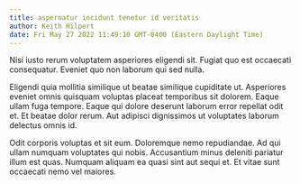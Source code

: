 ```yaml
---
title: aspernatur incidunt tenetur id veritatis
author: Keith Hilpert
date: Fri May 27 2022 11:49:10 GMT-0400 (Eastern Daylight Time)
---
```

Nisi iusto rerum voluptatem asperiores eligendi sit. Fugiat quo est occaecati consequatur. Eveniet quo non laborum qui sed nulla.

 Eligendi quia mollitia similique ut beatae similique cupiditate ut. Asperiores eveniet omnis quisquam voluptas placeat temporibus sit dolorem. Eaque ullam fuga tempore. Eaque qui dolore deserunt laborum error repellat odit et. Et beatae dolor rerum. Aut adipisci dignissimos ut voluptates laborum delectus omnis id.

 Odit corporis voluptas et sit eum. Doloremque nemo repudiandae. Ad qui ullam numquam voluptates qui nobis. Accusantium minus deleniti pariatur illum est quas. Numquam aliquam ea quasi sint aut sequi et. Et vitae sunt occaecati nemo vel maiores.